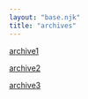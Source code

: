 ```yaml
---
layout: "base.njk"
title: "archives"
---
```


<a href="/public/archives/1-13-24.html">archive1</a>

<a href="/public/archives/12-19-24.html">archive2</a>

<a href="/public/archives/4-17-20.html">archive3</a>
